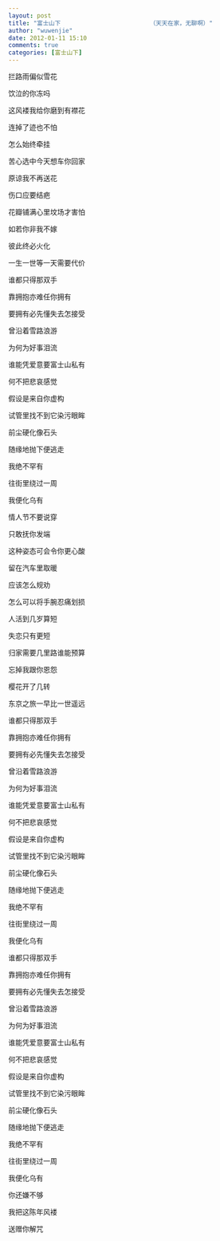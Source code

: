 ```yaml
---
layout: post
title: "富士山下                         （天天在家，无聊啊）"
author: "wuwenjie"
date: 2012-01-11 15:10
comments: true
categories: [富士山下]
---
```

拦路雨偏似雪花

饮泣的你冻吗

这风褛我给你磨到有襟花

连掉了迹也不怕

怎么始终牵挂

苦心选中今天想车你回家

原谅我不再送花

伤口应要结疤

花瓣铺满心里坟场才害怕

如若你非我不嫁

彼此终必火化

一生一世等一天需要代价

谁都只得那双手

靠拥抱亦难任你拥有

要拥有必先懂失去怎接受

曾沿着雪路浪游

为何为好事泪流

谁能凭爱意要富士山私有

何不把悲哀感觉

假设是来自你虚构

试管里找不到它染污眼眸

前尘硬化像石头

随缘地抛下便逃走

我绝不罕有

往街里绕过一周

我便化乌有

情人节不要说穿

只敢抚你发端

这种姿态可会令你更心酸

留在汽车里取暖

应该怎么规劝

怎么可以将手腕忍痛划损

人活到几岁算短

失恋只有更短

归家需要几里路谁能预算

忘掉我跟你恩怨

樱花开了几转

东京之旅一早比一世遥远

谁都只得那双手

靠拥抱亦难任你拥有

要拥有必先懂失去怎接受

曾沿着雪路浪游

为何为好事泪流

谁能凭爱意要富士山私有

何不把悲哀感觉

假设是来自你虚构

试管里找不到它染污眼眸

前尘硬化像石头

随缘地抛下便逃走

我绝不罕有

往街里绕过一周

我便化乌有

谁都只得那双手

靠拥抱亦难任你拥有

要拥有必先懂失去怎接受

曾沿着雪路浪游

为何为好事泪流

谁能凭爱意要富士山私有

何不把悲哀感觉

假设是来自你虚构

试管里找不到它染污眼眸

前尘硬化像石头

随缘地抛下便逃走

我绝不罕有

往街里绕过一周

我便化乌有

你还嫌不够

我把这陈年风褛

送赠你解咒